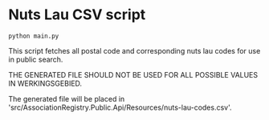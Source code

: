 # Nuts Lau CSV script

```
python main.py
```

This script fetches all postal code and corresponding nuts lau codes for use in public search.

THE GENERATED FILE SHOULD NOT BE USED FOR ALL POSSIBLE VALUES IN WERKINGSGEBIED.

The generated file will be placed in 'src/AssociationRegistry.Public.Api/Resources/nuts-lau-codes.csv'.
